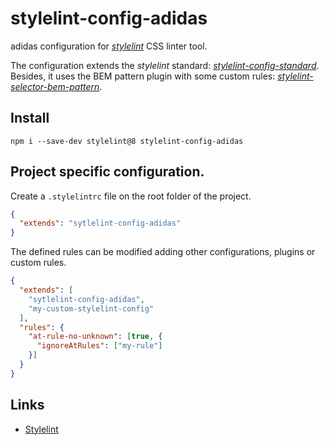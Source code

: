 # stylelint-config-adidas

adidas configuration for [_stylelint_](https://www.npmjs.com/package/stylelint) CSS linter tool.

The configuration extends the _stylelint_ standard: [_stylelint-config-standard_](https://www.npmjs.com/package/stylelint-config-standard). Besides,
it uses the BEM pattern plugin with some custom rules: [_stylelint-selector-bem-pattern_](https://www.npmjs.com/package/stylelint-selector-bem-pattern).

## Install

```
npm i --save-dev stylelint@8 stylelint-config-adidas
```

## Project specific configuration.

Create a `.stylelintrc` file on the root folder of the project.

```json
{
  "extends": "sytlelint-config-adidas"
}
```

The defined rules can be modified adding other configurations, plugins or custom rules.

```json
{
  "extends": [
    "sytlelint-config-adidas",
    "my-custom-stylelint-config"
  ],
  "rules": {
    "at-rule-no-unknown": [true, {
      "ignoreAtRules": ["my-rule"]
    }]
  }
}
```

## Links

- [Stylelint](https://stylelint.io/)
